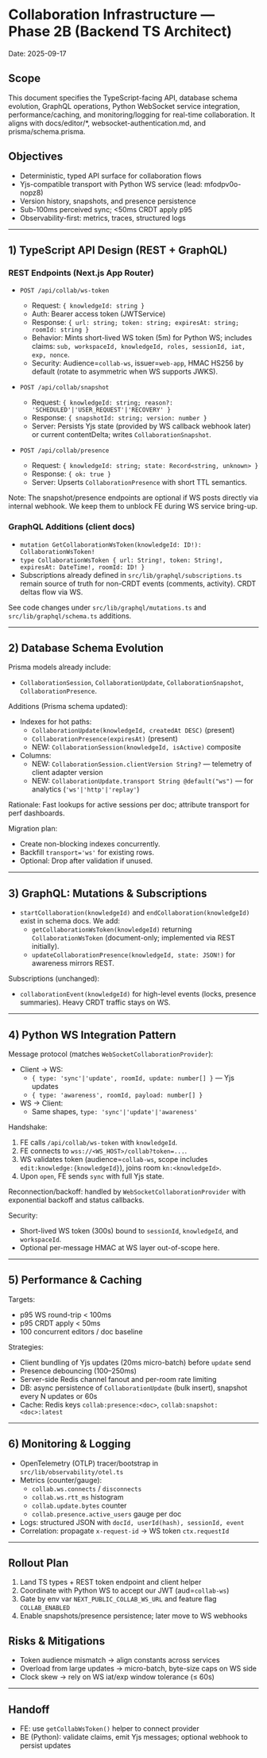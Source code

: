 # Collaboration Infrastructure — Phase 2B (Backend TS Architect)

Date: 2025-09-17

## Scope

This document specifies the TypeScript-facing API, database schema evolution, GraphQL operations, Python WebSocket service integration, performance/caching, and monitoring/logging for real-time collaboration. It aligns with docs/editor/*, websocket-authentication.md, and prisma/schema.prisma.

## Objectives

- Deterministic, typed API surface for collaboration flows
- Yjs-compatible transport with Python WS service (lead: mfodpv0o-nopz8)
- Version history, snapshots, and presence persistence
- Sub-100ms perceived sync; <50ms CRDT apply p95
- Observability-first: metrics, traces, structured logs

---

## 1) TypeScript API Design (REST + GraphQL)

### REST Endpoints (Next.js App Router)

- `POST /api/collab/ws-token`
  - Request: `{ knowledgeId: string }`
  - Auth: Bearer access token (JWTService)
  - Response: `{ url: string; token: string; expiresAt: string; roomId: string }`
  - Behavior: Mints short-lived WS token (5m) for Python WS; includes claims: `sub, workspaceId, knowledgeId, roles, sessionId, iat, exp, nonce`.
  - Security: Audience=`collab-ws`, issuer=`web-app`, HMAC HS256 by default (rotate to asymmetric when WS supports JWKS).

- `POST /api/collab/snapshot`
  - Request: `{ knowledgeId: string; reason?: 'SCHEDULED'|'USER_REQUEST'|'RECOVERY' }`
  - Response: `{ snapshotId: string; version: number }`
  - Server: Persists Yjs state (provided by WS callback webhook later) or current contentDelta; writes `CollaborationSnapshot`.

- `POST /api/collab/presence`
  - Request: `{ knowledgeId: string; state: Record<string, unknown> }`
  - Response: `{ ok: true }`
  - Server: Upserts `CollaborationPresence` with short TTL semantics.

Note: The snapshot/presence endpoints are optional if WS posts directly via internal webhook. We keep them to unblock FE during WS service bring-up.

### GraphQL Additions (client docs)

- `mutation GetCollaborationWsToken(knowledgeId: ID!): CollaborationWsToken!`
- `type CollaborationWsToken { url: String!, token: String!, expiresAt: DateTime!, roomId: ID! }`
- Subscriptions already defined in `src/lib/graphql/subscriptions.ts` remain source of truth for non-CRDT events (comments, activity). CRDT deltas flow via WS.

See code changes under `src/lib/graphql/mutations.ts` and `src/lib/graphql/schema.ts` additions.

---

## 2) Database Schema Evolution

Prisma models already include:
- `CollaborationSession`, `CollaborationUpdate`, `CollaborationSnapshot`, `CollaborationPresence`.

Additions (Prisma schema updated):
- Indexes for hot paths:
  - `CollaborationUpdate(knowledgeId, createdAt DESC)` (present)
  - `CollaborationPresence(expiresAt)` (present)
  - NEW: `CollaborationSession(knowledgeId, isActive)` composite
- Columns:
  - NEW: `CollaborationSession.clientVersion String?` — telemetry of client adapter version
  - NEW: `CollaborationUpdate.transport String @default("ws")` — for analytics (`'ws'|'http'|'replay'`)

Rationale: Fast lookups for active sessions per doc; attribute transport for perf dashboards.

Migration plan:
- Create non-blocking indexes concurrently.
- Backfill `transport='ws'` for existing rows.
- Optional: Drop after validation if unused.

---

## 3) GraphQL: Mutations & Subscriptions

- `startCollaboration(knowledgeId)` and `endCollaboration(knowledgeId)` exist in schema docs. We add:
  - `getCollaborationWsToken(knowledgeId)` returning `CollaborationWsToken` (document-only; implemented via REST initially).
  - `updateCollaborationPresence(knowledgeId, state: JSON!)` for awareness mirrors REST.

Subscriptions (unchanged):
- `collaborationEvent(knowledgeId)` for high-level events (locks, presence summaries). Heavy CRDT traffic stays on WS.

---

## 4) Python WS Integration Pattern

Message protocol (matches `WebSocketCollaborationProvider`):
- Client → WS:
  - `{ type: 'sync'|'update', roomId, update: number[] }` — Yjs updates
  - `{ type: 'awareness', roomId, payload: number[] }`
- WS → Client:
  - Same shapes, `type: 'sync'|'update'|'awareness'`

Handshake:
1. FE calls `/api/collab/ws-token` with `knowledgeId`.
2. FE connects to `wss://<WS_HOST>/collab?token=...`.
3. WS validates token (audience=`collab-ws`, scope includes `edit:knowledge:{knowledgeId}`), joins room `kn:<knowledgeId>`.
4. Upon `open`, FE sends `sync` with full Yjs state.

Reconnection/backoff: handled by `WebSocketCollaborationProvider` with exponential backoff and status callbacks.

Security:
- Short-lived WS token (300s) bound to `sessionId`, `knowledgeId`, and `workspaceId`.
- Optional per-message HMAC at WS layer out-of-scope here.

---

## 5) Performance & Caching

Targets:
- p95 WS round-trip < 100ms
- p95 CRDT apply < 50ms
- 100 concurrent editors / doc baseline

Strategies:
- Client bundling of Yjs updates (20ms micro-batch) before `update` send
- Presence debouncing (100–250ms)
- Server-side Redis channel fanout and per-room rate limiting
- DB: async persistence of `CollaborationUpdate` (bulk insert), snapshot every N updates or 60s
- Cache: Redis keys `collab:presence:<doc>`, `collab:snapshot:<doc>:latest`

---

## 6) Monitoring & Logging

- OpenTelemetry (OTLP) tracer/bootstrap in `src/lib/observability/otel.ts`
- Metrics (counter/gauge):
  - `collab.ws.connects` / `disconnects`
  - `collab.ws.rtt_ms` histogram
  - `collab.update.bytes` counter
  - `collab.presence.active_users` gauge per doc
- Logs: structured JSON with `docId, userId(hash), sessionId, event`
- Correlation: propagate `x-request-id` → WS token `ctx.requestId`

---

## Rollout Plan

1. Land TS types + REST token endpoint and client helper
2. Coordinate with Python WS to accept our JWT (aud=`collab-ws`)
3. Gate by env var `NEXT_PUBLIC_COLLAB_WS_URL` and feature flag `COLLAB_ENABLED`
4. Enable snapshots/presence persistence; later move to WS webhooks

## Risks & Mitigations

- Token audience mismatch → align constants across services
- Overload from large updates → micro-batch, byte-size caps on WS side
- Clock skew → rely on WS iat/exp window tolerance (≤ 60s)

---

## Handoff

- FE: use `getCollabWsToken()` helper to connect provider
- BE (Python): validate claims, emit Yjs messages; optional webhook to persist updates

